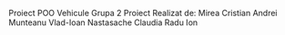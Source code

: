 Proiect POO Vehicule Grupa 2 
Proiect Realizat de:
Mirea Cristian Andrei
Munteanu Vlad-Ioan
Nastasache Claudia
Radu Ion
